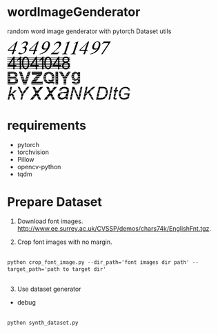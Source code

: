 # wordImageGenderator
random word image genderator with pytorch Dataset utils

![ex](./10.png)  
![ex](./58.png)  
![ex](./59.png)  
![ex](./99.png)  

# requirements
* pytorch
* torchvision
* Pillow
* opencv-python
* tqdm

# Prepare Dataset

1. Download font images. 
http://www.ee.surrey.ac.uk/CVSSP/demos/chars74k/EnglishFnt.tgz. 

2. Crop font images with no margin. 
<pre>
<code>
python crop_font_image.py --dir_path='font images dir path' --target_path='path to target dir'
</code>
</pre>

3. Use dataset generator
* debug
<pre>
<code>
python synth_dataset.py
</code>
</pre>
